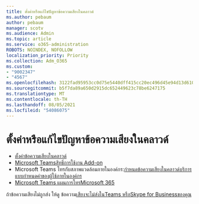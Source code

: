 ```yaml
---
title: ตั้งค่าหรือแก้ไขปัญหาข้อความเสียงในคลาวด์
ms.author: pebaum
author: pebaum
manager: scotv
ms.audience: Admin
ms.topic: article
ms.service: o365-administration
ROBOTS: NOINDEX, NOFOLLOW
localization_priority: Priority
ms.collection: Adm_O365
ms.custom:
- "9002347"
- "4567"
ms.openlocfilehash: 3122fad95953cc0d75e5440dff415cc20ec496d45e94d13d6102d6f5659b332c
ms.sourcegitcommit: b5f7da89a650d2915dc652449623c78be6247175
ms.translationtype: MT
ms.contentlocale: th-TH
ms.lasthandoff: 08/05/2021
ms.locfileid: "54086075"
---
```

# <a name="set-up-or-troubleshoot-cloud-voicemail"></a>ตั้งค่าหรือแก้ไขปัญหาข้อความเสียงในคลาวด์

- [ตั้งค่าข้อความเสียงในคลาวด์](https://docs.microsoft.com/microsoftteams/set-up-phone-system-voicemail) 
- [Microsoft Teamsสิทธิ์การใช้งาน Add-on](https://docs.microsoft.com/microsoftteams/teams-add-on-licensing/microsoft-teams-add-on-licensing) 
- Microsoft Teams โทรกับสภาพแวดล้อมภายในองค์กร:[กําหนดข้อความเสียงในคลาวด์บริการแบบกําหนดค่าของผู้ใช้ภายในองค์กร](https://docs.microsoft.com/skypeforbusiness/hybrid/configure-cloud-voicemail) 
- [Microsoft Teams แผนการโทรMicrosoft 365](https://docs.microsoft.com//microsoftteams/calling-plans-for-office-365) 

ถ้าข้อความเสียงไม่ถูกส่ง ให้ดู ข้อความ[เสียงจะไม่ส่งในTeams หรือSkype for Businessของคุณ](https://docs.microsoft.com/SkypeForBusiness/troubleshoot/hybrid-phone-system/voicemails-not-delivered)